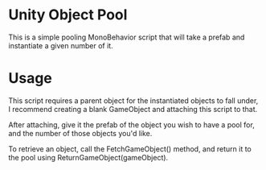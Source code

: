 # Unity Object Pool

This is a simple pooling MonoBehavior script that will take a prefab and instantiate a given number of it.

# Usage

This script requires a parent object for the instantiated objects to fall under, I recommend creating a blank GameObject and attaching this script to that.

After attaching, give it the prefab of the object you wish to have a pool for, and the number of those objects you'd like.

To retrieve an object, call the FetchGameObject() method, and return it to the pool using ReturnGameObject(gameObject).